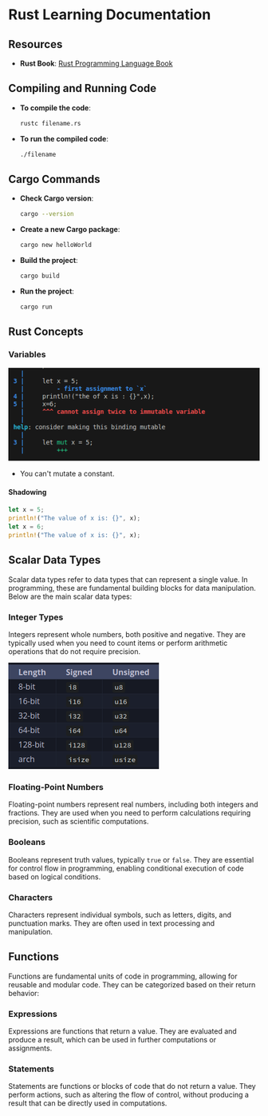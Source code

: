 # Rust Learning Documentation

## Resources
- **Rust Book**: [Rust Programming Language Book](https://doc.rust-lang.org/stable/book/)

## Compiling and Running Code
- **To compile the code**:
    ```sh
    rustc filename.rs
    ```
- **To run the compiled code**:
    ```sh
    ./filename
    ```

## Cargo Commands
- **Check Cargo version**:
    ```sh
    cargo --version
    ```
- **Create a new Cargo package**:
    ```sh
    cargo new helloWorld
    ```
- **Build the project**:
    ```sh
    cargo build
    ```
- **Run the project**:
    ```sh
    cargo run
    ```

## Rust Concepts

### Variables

![Variables](image.png)

- You can't mutate a constant.

#### Shadowing
```rust
let x = 5;
println!("The value of x is: {}", x);
let x = 6;
println!("The value of x is: {}", x);
```



## Scalar Data Types

Scalar data types refer to data types that can represent a single value. In programming, these are fundamental building blocks for data manipulation. Below are the main scalar data types:

### Integer Types
Integers represent whole numbers, both positive and negative. They are typically used when you need to count items or perform arithmetic operations that do not require precision.

![Integer Types](image-1.png)

### Floating-Point Numbers
Floating-point numbers represent real numbers, including both integers and fractions. They are used when you need to perform calculations requiring precision, such as scientific computations.

### Booleans
Booleans represent truth values, typically `true` or `false`. They are essential for control flow in programming, enabling conditional execution of code based on logical conditions.

### Characters
Characters represent individual symbols, such as letters, digits, and punctuation marks. They are often used in text processing and manipulation.

## Functions

Functions are fundamental units of code in programming, allowing for reusable and modular code. They can be categorized based on their return behavior:

### Expressions
Expressions are functions that return a value. They are evaluated and produce a result, which can be used in further computations or assignments.

### Statements
Statements are functions or blocks of code that do not return a value. They perform actions, such as altering the flow of control, without producing a result that can be directly used in computations.
